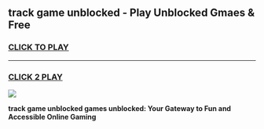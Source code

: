 
## track game unblocked - Play Unblocked Gmaes & Free
<h3>
<a href="https://news.freeplayer.one?title=track_game_unblocked&ref=16F">CLICK TO PLAY</a></h3>
<hr>

<h3>
<a href="https://news.freeplayer.one?title=track_game_unblocked&ref=16F">CLICK 2 PLAY</a>
  
</h3>

<a href="https://news.freeplayer.one?title=track_game_unblocked&ref=16F/"><img src="https://clearcache.store/games.png"></a>


**track game unblocked games unblocked: Your Gateway to Fun and Accessible Online Gaming**
